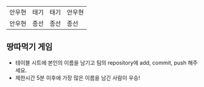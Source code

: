 <table>
  <tbody>
    <tr>
      <td>안우현</td>
      <td>태기</td>
      <td>태기</td>
      <td>안우현</td>
    </tr>
    <tr>
      <td>안우현</td>
      <td>종선</td>
      <td>종선</td>
      <td>종선</td>
    </tr>
  </tbody>
</table>

## 땅따먹기 게임

- 테이블 시트에 본인의 이름을 남기고 팀의 repository에 add, commit, push 해주세요.
- 제한시간 5분 이후에 가장 많은 이름을 남긴 사람이 우승!
